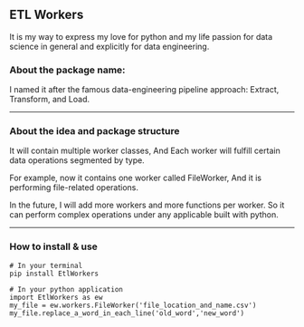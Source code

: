 ## ETL Workers 
It is my way to express my love for python and my life passion for data science in general and explicitly for data engineering.

### About the package name:
I named it after the famous data-engineering pipeline approach: Extract, Transform, and Load.
<hr>

### About the idea and package structure
It will contain multiple worker classes, And Each worker will fulfill certain data operations segmented by type. 

For example, now it contains one worker called FileWorker, And it is performing file-related operations.

In the future, I will add more workers and more functions per worker. So it can perform complex operations under any applicable built with python.

<hr>

### How to install & use
``` 
# In your terminal
pip install EtlWorkers

# In your python application
import EtlWorkers as ew
my_file = ew.workers.FileWorker('file_location_and_name.csv')
my_file.replace_a_word_in_each_line('old_word','new_word')
```

